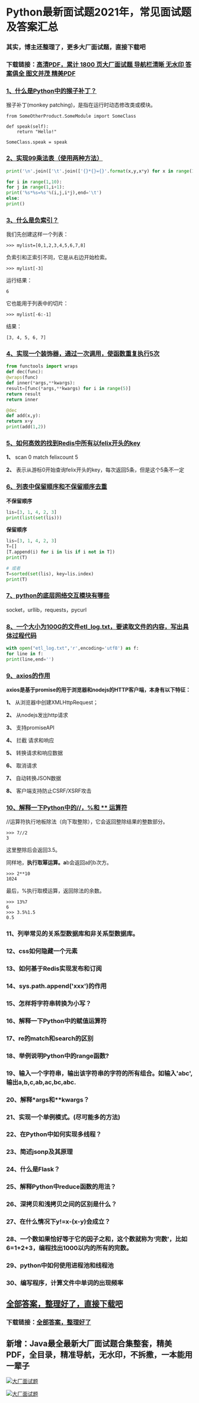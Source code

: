 # Python最新面试题2021年，常见面试题及答案汇总

### 其实，博主还整理了，更多大厂面试题，直接下载吧

### 下载链接：[高清PDF，累计 1800 页大厂面试题  导航栏清晰 无水印  答案俱全 图文并茂  精美PDF](https://github.com/liantengda/JavaEngineerBooks/blob/master/docs/index.md)



### [1、什么是Python中的猴子补丁？](https://github.com/liantengda/JavaEngineerBooks/blob/master/docs/Python/Python最新面试题2021年，常见面试题及答案汇总.md#1什么是python中的猴子补丁)  


猴子补丁(monkey patching)，是指在运行时动态修改类或模块。

```
from SomeOtherProduct.SomeModule import SomeClass

def speak(self):
    return "Hello!"

SomeClass.speak = speak
```


### [2、实现99乘法表（使用两种方法）](https://github.com/liantengda/JavaEngineerBooks/blob/master/docs/Python/Python最新面试题2021年，常见面试题及答案汇总.md#2实现99乘法表使用两种方法)  


```python
print('\n'.join(['\t'.join(['{}*{}={}'.format(x,y,x*y) for x in range(1,y+1)]) for y in range(1,10)]))
```

```python
for i in range(1,10):
for j in range(1,i+1):
print('%s*%s=%s'%(i,j,i*j),end='\t')
else:
print()
```


### [3、什么是负索引？](https://github.com/liantengda/JavaEngineerBooks/blob/master/docs/Python/Python最新面试题2021年，常见面试题及答案汇总.md#3什么是负索引)  


我们先创建这样一个列表：

```
>>> mylist=[0,1,2,3,4,5,6,7,8]
```

负索引和正索引不同，它是从右边开始检索。

```
>>> mylist[-3]
```

运行结果：

```
6
```

它也能用于列表中的切片：

```
>>> mylist[-6:-1]
```

结果：

```
[3, 4, 5, 6, 7]
```


### [4、实现一个装饰器，通过一次调用，使函数重复执行5次](https://github.com/liantengda/JavaEngineerBooks/blob/master/docs/Python/Python最新面试题2021年，常见面试题及答案汇总.md#4实现一个装饰器通过一次调用使函数重复执行5次)  


```python
from functools import wraps
def dec(func):
@wraps(func)
def inner(*args,**kwargs):
result=[func(*args,**kwargs) for i in range(5)]
return result
return inner

@dec
def add(x,y):
return x+y
print(add(1,2))
```


### [5、如何高效的找到Redis中所有以felix开头的key](https://github.com/liantengda/JavaEngineerBooks/blob/master/docs/Python/Python最新面试题2021年，常见面试题及答案汇总.md#5如何高效的找到redis中所有以felix开头的key)  


**1、** scan 0 match felixcount 5

**2、** 表示从游标0开始查询felix开头的key，每次返回5条，但是这个5条不一定


### [6、列表中保留顺序和不保留顺序去重](https://github.com/liantengda/JavaEngineerBooks/blob/master/docs/Python/Python最新面试题2021年，常见面试题及答案汇总.md#6列表中保留顺序和不保留顺序去重)  


**不保留顺序**

```python
lis=[3, 1, 4, 2, 3]
print(list(set(lis)))
```

**保留顺序**

```python
lis=[3, 1, 4, 2, 3]
T=[]
[T.append(i) for i in lis if i not in T])
print(T)

# 或者
T=sorted(set(lis), key=lis.index)
print(T)
```


### [7、python的底层网络交互模块有哪些](https://github.com/liantengda/JavaEngineerBooks/blob/master/docs/Python/Python最新面试题2021年，常见面试题及答案汇总.md#7python的底层网络交互模块有哪些)  


socket，urllib，requests，pycurl


### [8、一个大小为100G的文件etl_log.txt，要读取文件的内容，写出具体过程代码](https://github.com/liantengda/JavaEngineerBooks/blob/master/docs/Python/Python最新面试题2021年，常见面试题及答案汇总.md#8一个大小为100g的文件etl_logtxt要读取文件的内容写出具体过程代码)  


```python
with open("etl_log.txt",'r',encoding='utf8') as f:
for line in f:
print(line,end='')
```


### [9、axios的作用](https://github.com/liantengda/JavaEngineerBooks/blob/master/docs/Python/Python最新面试题2021年，常见面试题及答案汇总.md#9axios的作用)  


**axios是基于promise的用于浏览器和nodejs的HTTP客户端，本身有以下特征：**

**1、** 从浏览器中创建XMLHttpRequest；

**2、** 从nodejs发出http请求

**3、** 支持promiseAPI

**4、** 拦截 请求和响应

**5、** 转换请求和响应数据

**6、** 取消请求

**7、** 自动转换JSON数据

**8、** 客户端支持防止CSRF/XSRF攻击


### [10、解释一下Python中的//，%和 ** 运算符](https://github.com/liantengda/JavaEngineerBooks/blob/master/docs/Python/Python最新面试题2021年，常见面试题及答案汇总.md#10解释一下python中的//%和-**-运算符)  


//运算符执行地板除法（向下取整除），它会返回整除结果的整数部分。

```
>>> 7//2
3
```

这里整除后会返回3.5。

同样地，**执行取幂运算。a**b会返回a的b次方。

```
>>> 2**10
1024
```

最后，%执行取模运算，返回除法的余数。

```
>>> 13%7
6
>>> 3.5%1.5
0.5
```


### 11、列举常见的关系型数据库和非关系型数据库。
### 12、css如何隐藏一个元素
### 13、如何基于Redis实现发布和订阅
### 14、sys.path.append('xxx')的作用
### 15、怎样将字符串转换为小写？
### 16、解释一下Python中的赋值运算符
### 17、re的match和search的区别
### 18、举例说明Python中的range函数?
### 19、输入一个字符串，输出该字符串的字符的所有组合。如输入'abc',输出a,b,c,ab,ac,bc,abc.
### 20、解释*args和**kwargs？
### 21、实现一个单例模式。(尽可能多的方法)
### 22、在Python中如何实现多线程？
### 23、简述jsonp及其原理
### 24、什么是Flask？
### 25、解释Python中reduce函数的用法？
### 26、深拷贝和浅拷贝之间的区别是什么？
### 27、在什么情况下y!=x-(x-y)会成立？
### 28、一个数如果恰好等于它的因子之和，这个数就称为‘完数’，比如6=1+2+3，编程找出1000以内的所有的完数。
### 29、python中如何使用进程池和线程池
### 30、编写程序，计算文件中单词的出现频率




## [全部答案，整理好了，直接下载吧](https://github.com/liantengda/JavaEngineerBooks/blob/master/docs/daan.md)

### 下载链接：[全部答案，整理好了](https://github.com/liantengda/JavaEngineerBooks/blob/master/docs/daan.md)




## 新增：Java最全最新大厂面试题合集整套，精美PDF，全目录，精准导航，无水印，不拆撒，一本能用一辈子

[![大厂面试题](http://shasengbufa.com/img/1.jpg "叶子创业记")](http://shasengbufa.com/img/wechat.jpg "叶子创业记")

[![大厂面试题](http://shasengbufa.com/img/wechat.jpg "叶子创业记")](http://shasengbufa.com/img/wechat.jpg "叶子创业记")
